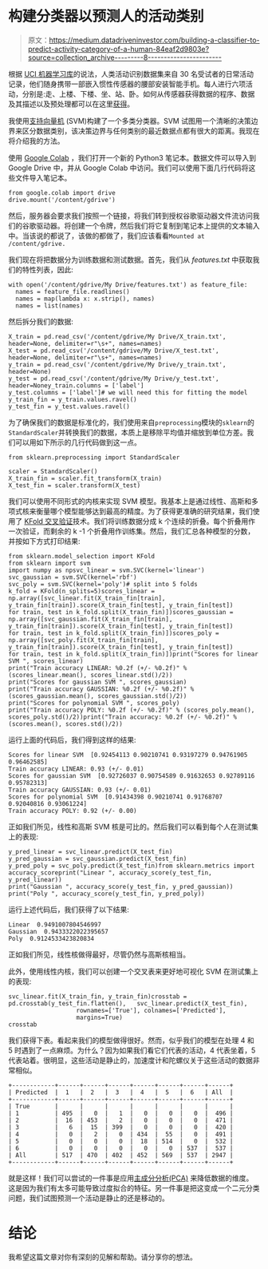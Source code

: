 # 构建分类器以预测人的活动类别

> 原文：<https://medium.datadriveninvestor.com/building-a-classifier-to-predict-activity-category-of-a-human-84eaf2d9803e?source=collection_archive---------8----------------------->

根据 [UCI 机器学习库](http://archive.ics.uci.edu/ml/index.php)的说法，人类活动识别数据集来自 30 名受试者的日常活动记录，他们随身携带一部嵌入惯性传感器的腰部安装智能手机。每人进行六项活动，分别是:走、上楼、下楼、坐、站、卧。如何从传感器获得数据的程序、数据及其描述以及预处理都可以在这里[获得](http://archive.ics.uci.edu/ml/datasets/Human+Activity+Recognition+Using+Smartphones)。

我使用[支持向量机](https://en.wikipedia.org/wiki/Support_vector_machine) (SVM)构建了一个多类分类器。SVM 试图用一个清晰的决策边界来区分数据类别，该决策边界与任何类别的最近数据点都有很大的距离。我现在将介绍我的方法。

使用 [Google Colab](https://colab.research.google.com) ，我们打开一个新的 Python3 笔记本。数据文件可以导入到 Google Drive 中，并从 Google Colab 中访问。我们可以使用下面几行代码将这些文件导入笔记本。

```
from google.colab import drive
drive.mount('/content/gdrive')
```

然后，服务器会要求我们按照一个链接，将我们转到授权谷歌驱动器文件流访问我们的谷歌驱动器。将创建一个令牌，然后我们将它复制到笔记本上提供的文本输入中。当该说的都说了，该做的都做了，我们应该看看`Mounted at /content/gdrive.`

我们现在将把数据分为训练数据和测试数据。首先，我们从 *features.txt* 中获取我们的特性列表，因此:

```
with open('/content/gdrive/My Drive/features.txt') as feature_file:
  names = feature_file.readlines()
  names = map(lambda x: x.strip(), names)
  names = list(names)
```

然后拆分我们的数据:

```
X_train = pd.read_csv('/content/gdrive/My Drive/X_train.txt', header=None, delimiter=r"\s+", names=names)
X_test = pd.read_csv('/content/gdrive/My Drive/X_test.txt', header=None, delimiter=r"\s+", names=names)
y_train = pd.read_csv('/content/gdrive/My Drive/y_train.txt', header=None)
y_test = pd.read_csv('/content/gdrive/My Drive/y_test.txt', header=Noney_train.columns = ['label']
y_test.columns = ['label']# we will need this for fitting the model
y_train_fin = y_train.values.ravel()
y_test_fin = y_test.values.ravel()
```

为了确保我们的数据是标准化的，我们使用来自`preprocessing`模块的`sklearn`的`StandardScaler`并转换我们的数据，本质上是移除平均值并缩放到单位方差。我们可以用如下所示的几行代码做到这一点。

```
from sklearn.preprocessing import StandardScaler

scaler = StandardScaler()
X_train_fin = scaler.fit_transform(X_train)
X_test_fin = scaler.transform(X_test)
```

我们可以使用不同形式的内核来实现 SVM 模型。我基本上是通过线性、高斯和多项式核来衡量哪个模型能够达到最高的精度。为了获得更准确的研究结果，我们使用了 [KFold 交叉验证](https://scikit-learn.org/stable/modules/generated/sklearn.model_selection.KFold.html)技术。我们将训练数据分成 k 个连续的折叠。每个折叠用作一次验证，而剩余的 k -1 个折叠用作训练集。然后，我们汇总各种模型的分数，并按如下方式打印结果:

```
from sklearn.model_selection import KFold
from sklearn import svm
import numpy as npsvc_linear = svm.SVC(kernel='linear')
svc_gaussian = svm.SVC(kernel='rbf')
svc_poly = svm.SVC(kernel='poly')# split into 5 folds
k_fold = KFold(n_splits=5)scores_linear = np.array([svc_linear.fit(X_train_fin[train], y_train_fin[train]).score(X_train_fin[test], y_train_fin[test]) 
for train, test in k_fold.split(X_train_fin)])scores_gaussian = np.array([svc_gaussian.fit(X_train_fin[train], y_train_fin[train]).score(X_train_fin[test], y_train_fin[test]) 
for train, test in k_fold.split(X_train_fin)])scores_poly = np.array([svc_poly.fit(X_train_fin[train], y_train_fin[train]).score(X_train_fin[test], y_train_fin[test]) 
for train, test in k_fold.split(X_train_fin)])print("Scores for linear SVM ", scores_linear)
print("Train accuracy LINEAR: %0.2f (+/- %0.2f)" % (scores_linear.mean(), scores_linear.std()/2))
print("Scores for gaussian SVM ", scores_gaussian)
print("Train accuracy GAUSSIAN: %0.2f (+/- %0.2f)" % (scores_gaussian.mean(), scores_gaussian.std()/2))
print("Scores for polynomial SVM ", scores_poly)
print("Train accuracy POLY: %0.2f (+/- %0.2f)" % (scores_poly.mean(), scores_poly.std()/2))print("Train accuracy: %0.2f (+/- %0.2f)" % (scores.mean(), scores.std()/2))
```

运行上面的代码后，我们得到这样的结果:

```
Scores for linear SVM  [0.92454113 0.90210741 0.93197279 0.94761905 0.96462585]
Train accuracy LINEAR: 0.93 (+/- 0.01)
Scores for gaussian SVM  [0.92726037 0.90754589 0.91632653 0.92789116 0.95782313]
Train accuracy GAUSSIAN: 0.93 (+/- 0.01)
Scores for polynomial SVM  [0.91434398 0.90210741 0.91768707 0.92040816 0.93061224]
Train accuracy POLY: 0.92 (+/- 0.00)
```

正如我们所见，线性和高斯 SVM 核是可比的。然后我们可以看到每个人在测试集上的表现:

```
y_pred_linear = svc_linear.predict(X_test_fin)
y_pred_gaussian = svc_gaussian.predict(X_test_fin)
y_pred_poly = svc_poly.predict(X_test_fin)from sklearn.metrics import accuracy_scoreprint("Linear ", accuracy_score(y_test_fin, y_pred_linear))
print("Gaussian ", accuracy_score(y_test_fin, y_pred_gaussian))
print("Poly ", accuracy_score(y_test_fin, y_pred_poly))
```

运行上述代码后，我们获得了以下结果:

```
Linear  0.9491007804546997
Gaussian  0.9433322022395657
Poly  0.9124533423820834
```

正如我们所见，线性核做得最好，尽管仍然与高斯核相当。

此外，使用线性内核，我们可以创建一个交叉表来更好地可视化 SVM 在测试集上的表现:

```
svc_linear.fit(X_train_fin, y_train_fin)crosstab = pd.crosstab(y_test_fin.flatten(),   svc_linear.predict(X_test_fin),
                   rownames=['True'], colnames=['Predicted'],
                   margins=True)
crosstab
```

我们获得下表。看起来我们的模型做得很好。然而，似乎我们的模型在处理 4 和 5 时遇到了一点麻烦。为什么？因为如果我们看它们代表的活动，4 代表坐着，5 代表站着。很明显，这些活动是静止的，加速度计和陀螺仪关于这些活动的数据非常相似。

```
+------------+------+------+------+------+------+------+------+
| Predicted  |  1   |  2   |  3   |  4   |  5   |  6   | All  |
+------------+------+------+------+------+------+------+------+
| True       |      |      |      |      |      |      |      |
| 1          | 495  |   0  |   1  |   0  |   0  |   0  |  496 |
| 2          |  16  | 453  |   2  |   0  |   0  |   0  |  471 |
| 3          |   6  |  15  | 399  |   0  |   0  |   0  |  420 |
| 4          |   0  |   2  |   0  | 434  |  55  |   0  |  491 |
| 5          |   0  |   0  |   0  |  18  | 514  |   0  |  532 |
| 6          |   0  |   0  |   0  |   0  |   0  | 537  |  537 |
| All        | 517  | 470  | 402  | 452  | 569  | 537  | 2947 |
+------------+------+------+------+------+------+------+------+
```

就是这样！我们可以尝试的一件事是应用[主成分分析(PCA)](https://en.wikipedia.org/wiki/Principal_component_analysis) 来降低数据的维度。这是因为我们有太多可能导致过度拟合的特征。另一件事是把这变成一个二元分类问题，我们试图预测一个活动是静止的还是移动的。

# 结论

我希望这篇文章对你有深刻的见解和帮助。请分享你的想法。